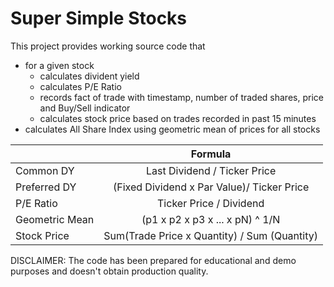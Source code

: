 # Super Simple Stocks

This project provides working source code that 
- for a given stock
  * calculates divident yield
  * calculates P/E Ratio
  * records fact of trade with timestamp, number of traded shares, price and Buy/Sell indicator
  * calculates stock price based on trades recorded in past 15 minutes
- calculates All Share Index using geometric mean of prices for all stocks


|          |Formula        |
|----------|:-------------:|
| Common DY|  Last Dividend / Ticker Price |  
| Preferred DY| (Fixed Dividend x Par Value)/ Ticker Price |
| P/E Ratio | Ticker Price / Dividend |
| Geometric Mean | (p1 x p2 x p3 x ... x pN) ^ 1/N |
| Stock Price |  Sum(Trade Price x Quantity) / Sum (Quantity)|

DISCLAIMER: The code has been prepared for educational and demo purposes and doesn't obtain production quality.  
